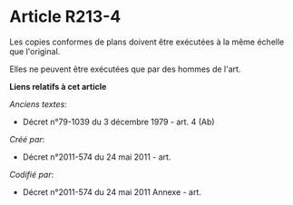 # Article R213-4

Les copies conformes de plans doivent être exécutées à la même échelle que l'original.

Elles ne peuvent être exécutées que par des hommes de l'art.

**Liens relatifs à cet article**

_Anciens textes_:

  - Décret n°79-1039 du 3 décembre 1979 - art. 4 (Ab)

_Créé par_:

  - Décret n°2011-574 du 24 mai 2011  - art.

_Codifié par_:

  - Décret n°2011-574 du 24 mai 2011 Annexe - art.
